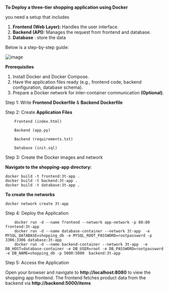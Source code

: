 
**To Deploy a three-tier shopping application using Docker**

you need a setup that includes 

1. **Frontend (Web Layer):** Handles the user interface.
2.  **Backend (API):** Manages the request  from frontend and database.
3.  **Database** : store the data
   

Below is a step-by-step guide:

![image](https://github.com/user-attachments/assets/ff3a189d-dcc8-4198-a17e-9bc7a5e7d121)




**Prerequisites**

1. Install Docker and Docker Compose.
2. Have the application files ready (e.g., frontend code, backend configuration, database schema).
3.  Prepare a Docker network for inter-container communication **(Optional)**.

Step 1: Write **Frontend Dockerfile**  &  **Backend Dockerfile**

Step 2: Create **Application Files**

        Frontend (index.html)
                
        Backend (app.py)
        
        Backend (requirements.txt)

        Database (init.sql)
        
Step 3: Create the Docker images and network 

**Navigate to the shopping-app directory:**

    docker build -t frontend:3t-app .
    docker build -t backend:3t-app .
    docker build -t database:3t-app .

   **To create the networks**

    docker network create 3t-app
   
Step 4: Deploy the Application

        docker run -d --name frontend --network app-network -p 80:80 frontend:3t-app
        docker run -d --name database-container --network 3t-app  -e MYSQL_DATABASE=shopping_db -e MYSQL_ROOT_PASSWORD=rootpassword -p 3306:3306 database:3t-app
        docker run -d --name backend-container --network 3t-app  -e DB_HOST=database-container -e DB_USER=root -e DB_PASSWORD=rootpassword -e DB_NAME=shopping_db -p 5000:5000  backend:3t-app
        


Step 5: Access the Application

Open your browser and navigate to **http://localhost:8080** to view the shopping app frontend.
The frontend fetches product data from the backend via **http://backend:5000/items**


